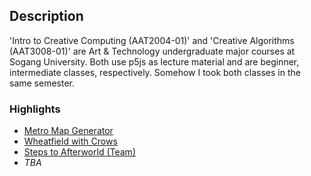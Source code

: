 ## Description

'Intro to Creative Computing (AAT2004-01)' and 'Creative Algorithms (AAT3008-01)' are Art & Technology undergraduate major courses at Sogang University. Both use p5js as lecture material and are beginner, intermediate classes, respectively. Somehow I took both classes in the same semester.

### Highlights

- [Metro Map Generator]([AAT3008]%2001.%20procedural%20literacy/description-01.md)
- [Wheatfield with Crows]([AAT3008]%2002.%20l-system/description-02.md)
- [Steps to Afterworld (Team)]([AAT3008]%2004.%20generative%20design%20system%20(team)/description-04.md)
- <i>TBA</i>